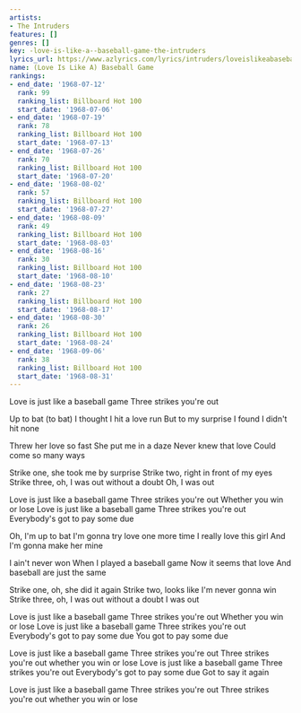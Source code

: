 ```yaml
---
artists:
- The Intruders
features: []
genres: []
key: -love-is-like-a--baseball-game-the-intruders
lyrics_url: https://www.azlyrics.com/lyrics/intruders/loveislikeabaseballgame.html
name: (Love Is Like A) Baseball Game
rankings:
- end_date: '1968-07-12'
  rank: 99
  ranking_list: Billboard Hot 100
  start_date: '1968-07-06'
- end_date: '1968-07-19'
  rank: 78
  ranking_list: Billboard Hot 100
  start_date: '1968-07-13'
- end_date: '1968-07-26'
  rank: 70
  ranking_list: Billboard Hot 100
  start_date: '1968-07-20'
- end_date: '1968-08-02'
  rank: 57
  ranking_list: Billboard Hot 100
  start_date: '1968-07-27'
- end_date: '1968-08-09'
  rank: 49
  ranking_list: Billboard Hot 100
  start_date: '1968-08-03'
- end_date: '1968-08-16'
  rank: 30
  ranking_list: Billboard Hot 100
  start_date: '1968-08-10'
- end_date: '1968-08-23'
  rank: 27
  ranking_list: Billboard Hot 100
  start_date: '1968-08-17'
- end_date: '1968-08-30'
  rank: 26
  ranking_list: Billboard Hot 100
  start_date: '1968-08-24'
- end_date: '1968-09-06'
  rank: 38
  ranking_list: Billboard Hot 100
  start_date: '1968-08-31'
---
```


Love is just like a baseball game
Three strikes you're out

Up to bat (to bat)
I thought I hit a love run
But to my surprise
I found I didn't hit none

Threw her love so fast
She put me in a daze
Never knew that love
Could come so many ways

Strike one, she took me by surprise
Strike two, right in front of my eyes
Strike three, oh, I was out without a doubt
Oh, I was out

Love is just like a baseball game
Three strikes you're out
Whether you win or lose
Love is just like a baseball game
Three strikes you're out
Everybody's got to pay some due

Oh, I'm up to bat
I'm gonna try love one more time
I really love this girl
And I'm gonna make her mine

I ain't never won
When I played a baseball game
Now it seems that love
And baseball are just the same

Strike one, oh, she did it again
Strike two, looks like I'm never gonna win
Strike three, oh, I was out without a doubt
I was out

Love is just like a baseball game
Three strikes you're out
Whether you win or lose
Love is just like a baseball game
Three strikes you're out
Everybody's got to pay some due
You got to pay some due

Love is just like a baseball game
Three strikes you're out
Three strikes you're out whether you win or lose
Love is just like a baseball game
Three strikes you're out
Everybody's got to pay some due
Got to say it again

Love is just like a baseball game
Three strikes you're out
Three strikes you're out whether you win or lose



